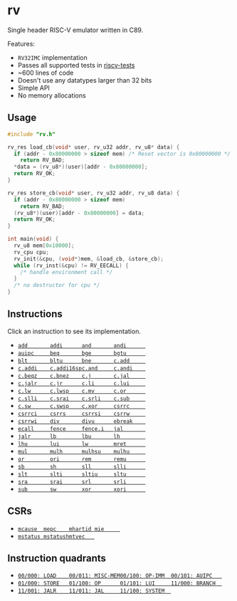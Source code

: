 # rv

Single header RISC-V emulator written in C89.

Features:
- `RV32IMC` implementation
- Passes all supported tests in [riscv-tests](https://github.com/riscv/riscv-tests)
- ~600 lines of code
- Doesn't use any datatypes larger than 32 bits
- Simple API
- No memory allocations

## Usage

```c
#include "rv.h"

rv_res load_cb(void* user, rv_u32 addr, rv_u8* data) {
  if (addr - 0x80000000 > sizeof mem) /* Reset vector is 0x80000000 */
    return RV_BAD;
  *data = (rv_u8*)(user)[addr - 0x80000000];
  return RV_OK;
}

rv_res store_cb(void* user, rv_u32 addr, rv_u8 data) {
  if (addr - 0x80000000 > sizeof mem)
    return RV_BAD;
  (rv_u8*)(user)[addr - 0x80000000] = data;
  return RV_OK;
}

int main(void) {
  rv_u8 mem[0x10000];
  rv_cpu cpu;
  rv_init(&cpu, (void*)mem, &load_cb, &store_cb);
  while (rv_inst(&cpu) != RV_EECALL) {
    /* handle environment call */
  }
  /* no destructor for cpu */
}
```

## Instructions

Click an instruction to see its implementation.

- [`add       `](rv.c#L426)[`addi      `](rv.c#L426)[`and       `](rv.c#L440)[`andi      `](rv.c#L440)
- [`auipc     `](rv.c#L512)[`beq       `](rv.c#L382)[`bge       `](rv.c#L385)[`bgtu      `](rv.c#L387)
- [`blt       `](rv.c#L384)[`bltu      `](rv.c#L386)[`bne       `](rv.c#L383)[`c.add     `](rv.c#L297)
- [`c.addi    `](rv.c#L238)[`c.addi16sp`](rv.c#L245)[`c.and     `](rv.c#L266)[`c.andi    `](rv.c#L257)
- [`c.beqz    `](rv.c#L276)[`c.bnez    `](rv.c#L278)[`c.j       `](rv.c#L274)[`c.jal     `](rv.c#L240)
- [`c.jalr    `](rv.c#L294)[`c.jr      `](rv.c#L289)[`c.li      `](rv.c#L242)[`c.lui     `](rv.c#L247)
- [`c.lw      `](rv.c#L230)[`c.lwsp    `](rv.c#L286)[`c.mv      `](rv.c#L291)[`c.or      `](rv.c#L264)
- [`c.slli    `](rv.c#L284)[`c.srai    `](rv.c#L255)[`c.srli    `](rv.c#L253)[`c.sub     `](rv.c#L260)
- [`c.sw      `](rv.c#L232)[`c.swsp    `](rv.c#L299)[`c.xor     `](rv.c#L262)[`csrrc     `](rv.c#L488)
- [`csrrci    `](rv.c#L488)[`csrrs     `](rv.c#L482)[`csrrsi    `](rv.c#L482)[`csrrw     `](rv.c#L473)
- [`csrrwi    `](rv.c#L473)[`div       `](rv.c#L458)[`divu      `](rv.c#L460)[`ebreak    `](rv.c#L501)
- [`ecall     `](rv.c#L498)[`fence     `](rv.c#L404)[`fence.i   `](rv.c#L408)[`jal       `](rv.c#L412)
- [`jalr      `](rv.c#L397)[`lb        `](rv.c#L332)[`lbu       `](rv.c#L340)[`lh        `](rv.c#L335)
- [`lhu       `](rv.c#L343)[`lui       `](rv.c#L514)[`lw        `](rv.c#L338)[`mret      `](rv.c#L496)
- [`mul       `](rv.c#L445)[`mulh      `](rv.c#L445)[`mulhsu    `](rv.c#L445)[`mulhu     `](rv.c#L445)
- [`or        `](rv.c#L438)[`ori       `](rv.c#L438)[`rem       `](rv.c#L462)[`remu      `](rv.c#L464)
- [`sb        `](rv.c#L363)[`sh        `](rv.c#L365)[`sll       `](rv.c#L428)[`slli      `](rv.c#L428)
- [`slt       `](rv.c#L430)[`slti      `](rv.c#L430)[`sltiu     `](rv.c#L432)[`sltu      `](rv.c#L432)
- [`sra       `](rv.c#L436)[`srai      `](rv.c#L436)[`srl       `](rv.c#L436)[`srli      `](rv.c#L436)
- [`sub       `](rv.c#L426)[`sw        `](rv.c#L367)[`xor       `](rv.c#L434)[`xori      `](rv.c#L434)

## CSRs

- [`mcause  `](rv.c#L112)[`mepc    `](rv.c#L110)[`mhartid `](rv.c#L100)[`mie     `](rv.c#L104)
- [`mstatus `](rv.c#L106)[`mstatush`](rv.c#L108)[`mtvec   `](rv.c#L102)

## Instruction quadrants
- [`00/000: LOAD    `](rv.c#L324)[`00/011: MISC-MEM`](rv.c#L403)[`00/100: OP-IMM  `](rv.c#L417)[`00/101: AUIPC   `](rv.c#L511)
- [`01/000: STORE   `](rv.c#L356)[`01/100: OP      `](rv.c#L418)[`01/101: LUI     `](rv.c#L513)[`11/000: BRANCH  `](rv.c#L377)
- [`11/001: JALR    `](rv.c#L396)[`11/011: JAL     `](rv.c#L411)[`11/100: SYSTEM  `](rv.c#L470)
